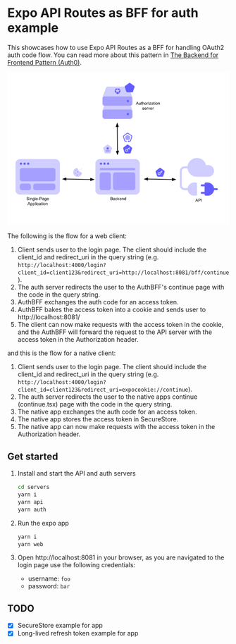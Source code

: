 # Expo API Routes as BFF for auth example

This showcases how to use Expo API Routes as a BFF for handling OAuth2 auth code flow. You can read more about this pattern in [The Backend for Frontend Pattern (Auth0)](https://auth0.com/blog/the-backend-for-frontend-pattern-bff/).

![BFF Diagram](docs/bff.png)

The following is the flow for a web client:

1. Client sends user to the login page. The client should include the client_id and redirect_uri in the query string (e.g. `http://localhost:4000/login?client_id=client123&redirect_uri=http://localhost:8081/bff/continue`).
2. The auth server redirects the user to the AuthBFF's continue page with the code in the query string.
3. AuthBFF exchanges the auth code for an access token.
4. AuthBFF bakes the access token into a cookie and sends user to http://localhost:8081/
5. The client can now make requests with the access token in the cookie, and the AuthBFF will forward the request to the API server with the access token in the Authorization header.

and this is the flow for a native client:

1. Client sends user to the login page. The client should include the client_id and redirect_uri in the query string (e.g. `http://localhost:4000/login?client_id=client123&redirect_uri=expocookie://continue`).
2. The auth server redirects the user to the native apps continue (continue.tsx) page with the code in the query string.
3. The native app exchanges the auth code for an access token.
4. The native app stores the access token in SecureStore.
5. The native app can now make requests with the access token in the Authorization header.

## Get started

1. Install and start the API and auth servers

   ```bash
   cd servers
   yarn i
   yarn api
   yarn auth
   ```

2. Run the expo app

   ```bash
   yarn i
   yarn web
   ```

3. Open http://localhost:8081 in your browser, as you are navigated to the login page use the following credentials:

   - username: `foo`
   - password: `bar`

## TODO

- [x] SecureStore example for app
- [x] Long-lived refresh token example for app
